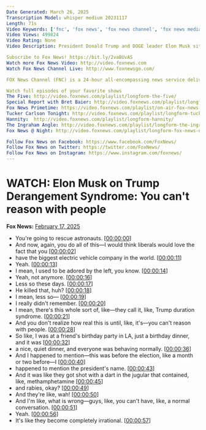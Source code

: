 ```yaml
---
Date Generated: March 26, 2025
Transcription Model: whisper medium 20231117
Length: 71s
Video Keywords: ['fnc', 'fox news', 'fox news channel', 'fox news media', 'fox news network', 'fox news voices', 'hannity', 'hannity monologue', 'hannity monologue tonight', 'hannity tonight', 'sean hannity', 'sean hannity monologue', 'sean hannity monologue tonight', 'sean hannity reacts', 'sean hannity show', 'sean hannity tonight', 'Elon Musk', 'Donald Trump', 'Elon Musk Donald Trump']
Video Views: 499824
Video Rating: None
Video Description: President Donald Trump and DOGE leader Elon Musk sit down with 'Hannity' in an exclusive interview airing Tuesday.

Subscribe to Fox News! https://bit.ly/2vaBUvAS
Watch more Fox News Video: http://video.foxnews.com
Watch Fox News Channel Live: http://www.foxnewsgo.com/

FOX News Channel (FNC) is a 24-hour all-encompassing news service delivering breaking news as well as political and business news. The number one network in cable, FNC has been the most-watched television news channel for 18 consecutive years. According to a 2020 Brand Keys Consumer Loyalty Engagement Index report, FOX News is the top brand in the country for morning and evening news coverage. A 2019 Suffolk University poll named FOX News as the most trusted source for television news or commentary, while a 2019 Brand Keys Emotion Engagement Analysis survey found that FOX News was the most trusted cable news brand. A 2017 Gallup/Knight Foundation survey also found that among Americans who could name an objective news source, FOX News was the top-cited outlet. Owned by FOX Corporation, FNC is available in nearly 90 million homes and dominates the cable news landscape, routinely notching the top ten programs in the genre.

Watch full episodes of your favorite shows
The Five: http://video.foxnews.com/playlist/longform-the-five/
Special Report with Bret Baier: http://video.foxnews.com/playlist/longform-special-report/
Fox News Primetime: https://video.foxnews.com/playlist/on-air-fox-news-primetime/
Tucker Carlson Tonight: http://video.foxnews.com/playlist/longform-tucker-carlson-tonight/
Hannity:  http://video.foxnews.com/playlist/longform-hannity/
The Ingraham Angle: http://video.foxnews.com/playlist/longform-the-ingraham-angle/
Fox News @ Night: http://video.foxnews.com/playlist/longform-fox-news-night/

Follow Fox News on Facebook: https://www.facebook.com/FoxNews/
Follow Fox News on Twitter: https://twitter.com/FoxNews/
Follow Fox News on Instagram: https://www.instagram.com/foxnews/
---
```


# WATCH: Elon Musk on Trump Derangement Syndrome: You can't reason with people
**Fox News:** [February 17, 2025](https://www.youtube.com/watch?v=pfMK0DFZrE0)
*  You're going to rescue astronauts. [[00:00:00](https://www.youtube.com/watch?v=pfMK0DFZrE0&t=0.0s)]
*  And now, again, you do all of this—I would think liberals would love the fact that you [[00:00:02](https://www.youtube.com/watch?v=pfMK0DFZrE0&t=2.64s)]
*  have the biggest electric vehicle company in the world. [[00:00:11](https://www.youtube.com/watch?v=pfMK0DFZrE0&t=11.040000000000001s)]
*  Yeah. [[00:00:13](https://www.youtube.com/watch?v=pfMK0DFZrE0&t=13.92s)]
*  I mean, I used to be adored by the left, you know. [[00:00:14](https://www.youtube.com/watch?v=pfMK0DFZrE0&t=14.92s)]
*  Yeah, not anymore. [[00:00:16](https://www.youtube.com/watch?v=pfMK0DFZrE0&t=16.4s)]
*  Less so these days. [[00:00:17](https://www.youtube.com/watch?v=pfMK0DFZrE0&t=17.400000000000002s)]
*  He killed that, huh? [[00:00:18](https://www.youtube.com/watch?v=pfMK0DFZrE0&t=18.400000000000002s)]
*  I mean, less so— [[00:00:19](https://www.youtube.com/watch?v=pfMK0DFZrE0&t=19.400000000000002s)]
*  I really didn't remember. [[00:00:20](https://www.youtube.com/watch?v=pfMK0DFZrE0&t=20.400000000000002s)]
*  I mean, there's this whole sort of, like—they call it, like, Trump duration syndrome. [[00:00:21](https://www.youtube.com/watch?v=pfMK0DFZrE0&t=21.400000000000002s)]
*  And you don't realize how real this is until, like, it's—you can't reason with people. [[00:00:28](https://www.youtube.com/watch?v=pfMK0DFZrE0&t=28.36s)]
*  So like, I was at a friend's birthday party in LA, just a birthday dinner, and it was [[00:00:32](https://www.youtube.com/watch?v=pfMK0DFZrE0&t=32.48s)]
*  a nice, quiet dinner, and everyone was behaving normally. [[00:00:36](https://www.youtube.com/watch?v=pfMK0DFZrE0&t=36.92s)]
*  And I happened to mention—this was before the election, like a month or two before—I [[00:00:40](https://www.youtube.com/watch?v=pfMK0DFZrE0&t=40.2s)]
*  happened to mention the president's name. [[00:00:43](https://www.youtube.com/watch?v=pfMK0DFZrE0&t=43.08s)]
*  And it was like they got shot with a dart in the jugular that contained, like, methamphetamine [[00:00:45](https://www.youtube.com/watch?v=pfMK0DFZrE0&t=45.0s)]
*  and rabies, okay? [[00:00:49](https://www.youtube.com/watch?v=pfMK0DFZrE0&t=49.28s)]
*  And they're like, wah! [[00:00:50](https://www.youtube.com/watch?v=pfMK0DFZrE0&t=50.28s)]
*  And I'm like, what is wrong—guys, like, you can't have, like, a normal conversation. [[00:00:51](https://www.youtube.com/watch?v=pfMK0DFZrE0&t=51.28s)]
*  Yeah. [[00:00:56](https://www.youtube.com/watch?v=pfMK0DFZrE0&t=56.28s)]
*  It's like they become completely irrational. [[00:00:57](https://www.youtube.com/watch?v=pfMK0DFZrE0&t=57.28s)]
